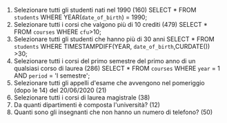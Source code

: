 1. Selezionare tutti gli studenti nati nel 1990 (160)
   SELECT \* FROM `students` WHERE YEAR(`date_of_birth`) = 1990;
2. Selezionare tutti i corsi che valgono più di 10 crediti (479)
   SELECT \* FROM `courses` WHERE `cfu`>10;
3. Selezionare tutti gli studenti che hanno più di 30 anni
   SELECT \* FROM `students` WHERE TIMESTAMPDIFF(YEAR, `date_of_birth`,CURDATE()) >30;
4. Selezionare tutti i corsi del primo semestre del primo anno di un qualsiasi corso di
   laurea (286)
   SELECT \* FROM `courses` WHERE `year` = 1 AND `period` = 'I semestre';
5. Selezionare tutti gli appelli d'esame che avvengono nel pomeriggio (dopo le 14) del
   20/06/2020 (21)
6. Selezionare tutti i corsi di laurea magistrale (38)
7. Da quanti dipartimenti è composta l'università? (12)
8. Quanti sono gli insegnanti che non hanno un numero di telefono? (50)
